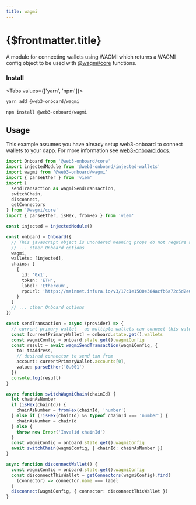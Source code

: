 ```yaml
---
title: wagmi
---
```


# {$frontmatter.title}

A module for connecting wallets using WAGMI which returns a WAGMI config object to be used with [@wagmi/core](https://wagmi.sh/core/getting-started) functions.

### Install

<Tabs values={['yarn', 'npm']}>
<TabPanel value="yarn">

```sh copy
yarn add @web3-onboard/wagmi
```

  </TabPanel>
  <TabPanel value="npm">

```sh copy
npm install @web3-onboard/wagmi
```

  </TabPanel>
</Tabs>

## Usage

This example assumes you have already setup web3-onboard to connect wallets to your dapp.
For more information see [web3-onboard docs](https://onboard.blocknative.com/docs/modules/core#install).

```ts
import Onboard from '@web3-onboard/core'
import injectedModule from '@web3-onboard/injected-wallets'
import wagmi from '@web3-onboard/wagmi'
import { parseEther } from 'viem'
import {
  sendTransaction as wagmiSendTransaction,
  switchChain,
  disconnect,
  getConnectors
} from '@wagmi/core'
import { parseEther, isHex, fromHex } from 'viem'

const injected = injectedModule()

const onboard = Onboard({
  // This javascript object is unordered meaning props do not require a certain order
  // ... other Onboard options
  wagmi,
  wallets: [injected],
  chains: [
    {
      id: '0x1',
      token: 'ETH',
      label: 'Ethereum',
      rpcUrl: 'https://mainnet.infura.io/v3/17c1e1500e384acfb6a72c5d2e67742e'
    }
  ]
  // ... other Onboard options
})

const sendTransaction = async (provider) => {
  // current primary wallet - as multiple wallets can connect this value is the currently active
  const [currentPrimaryWallet] = onboard.state.get().wallets
  const wagmiConfig = onboard.state.get().wagmiConfig
  const result = await wagmiSendTransaction(wagmiConfig, {
    to: toAddress,
    // desired connector to send txn from
    account: currentPrimaryWallet.accounts[0],
    value: parseEther('0.001')
  })
  console.log(result)
}

async function switchWagmiChain(chainId) {
  let chainAsNumber
  if (isHex(chainId)) {
    chainAsNumber = fromHex(chainId, 'number')
  } else if (!isHex(chainId) && typeof chainId === 'number') {
    chainAsNumber = chainId
  } else {
    throw new Error('Invalid chainId')
  }
  const wagmiConfig = onboard.state.get().wagmiConfig
  await switchChain(wagmiConfig, { chainId: chainAsNumber })
}

async function disconnectWallet() {
  const wagmiConfig = onboard.state.get().wagmiConfig
  const disconnectThisWallet = getConnectors(wagmiConfig).find(
    (connector) => connector.name === label
  )
  disconnect(wagmiConfig, { connector: disconnectThisWallet })
}
```
